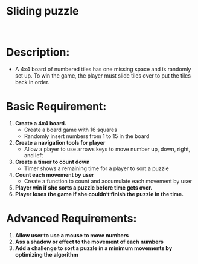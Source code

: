 # Sliding puzzle
 
# Description: 
- A 4x4 board of numbered tiles has one missing space and is randomly set up. To win the game, the player must slide tiles over to put the tiles back in order.
 
 
# Basic Requirement:
1. **Create a 4x4 board.**
    - Create a board game with 16 squares   
    - Randomly insert numbers from 1 to 15 in the board 
2. **Create a navigation tools for player**
    - Allow a player to use arrows keys to move number up, down, right, and left
3. **Create a timer to count down**
    - Timer shows a remaining time for a player to sort a puzzle
4. **Count each movement by user**
    - Create a function to count and accumulate each movement by user
5. **Player win if she sorts a puzzle before time gets over.**
6. **Player loses the game if she couldn’t finish the puzzle in the time.**
 
# Advanced Requirements:
1. **Allow user to use a mouse to move numbers**
2. **Ass a shadow or effect to the movement of each numbers**
3. **Add a challenge to sort a puzzle in a minimum movements by optimizing the algorithm**
